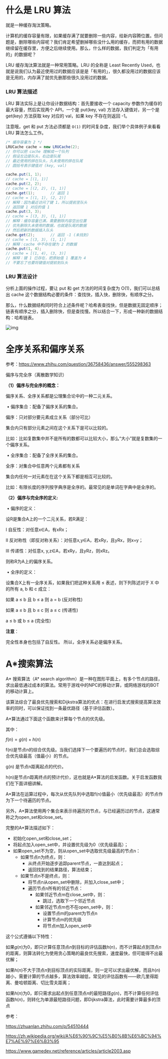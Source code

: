 # 什么是 LRU 算法

就是一种缓存淘汰策略。

计算机的缓存容量有限，如果缓存满了就要删除一些内容，给新内容腾位置。但问题是，删除哪些内容呢？我们肯定希望删掉哪些没什么用的缓存，而把有用的数据继续留在缓存里，方便之后继续使用。那么，什么样的数据，我们判定为「有用的」的数据呢？

LRU 缓存淘汰算法就是一种常用策略。LRU 的全称是 Least Recently Used，也就是说我们认为最近使用过的数据应该是是「有用的」，很久都没用过的数据应该是无用的，内存满了就优先删那些很久没用过的数据。

### **LRU 算法描述**

LRU 算法实际上是让你设计数据结构：首先要接收一个 capacity 参数作为缓存的最大容量，然后实现两个 API，一个是 put(key, val) 方法存入键值对，另一个是 get(key) 方法获取 key 对应的 val，如果 key 不存在则返回 -1。

注意哦，get 和 put 方法必须都是 `O(1)` 的时间复杂度，我们举个具体例子来看看 LRU 算法怎么工作。

```java
/* 缓存容量为 2 */
LRUCache cache = new LRUCache(2);
// 你可以把 cache 理解成一个队列
// 假设左边是队头，右边是队尾
// 最近使用的排在队头，久未使用的排在队尾
// 圆括号表示键值对 (key, val)

cache.put(1, 1);
// cache = [(1, 1)]
cache.put(2, 2);
// cache = [(2, 2), (1, 1)]
cache.get(1);       // 返回 1
// cache = [(1, 1), (2, 2)]
// 解释：因为最近访问了键 1，所以提前至队头
// 返回键 1 对应的值 1
cache.put(3, 3);
// cache = [(3, 3), (1, 1)]
// 解释：缓存容量已满，需要删除内容空出位置
// 优先删除久未使用的数据，也就是队尾的数据
// 然后把新的数据插入队头
cache.get(2);       // 返回 -1 (未找到)
// cache = [(3, 3), (1, 1)]
// 解释：cache 中不存在键为 2 的数据
cache.put(1, 4);    
// cache = [(1, 4), (3, 3)]
// 解释：键 1 已存在，把原始值 1 覆盖为 4
// 不要忘了也要将键值对提前到队头
```

### **LRU 算法设计**

分析上面的操作过程，要让 put 和 get 方法的时间复杂度为 O(1)，我们可以总结出 cache 这个数据结构必要的条件：查找快，插入快，删除快，有顺序之分。

那么，什么数据结构同时符合上述条件呢？哈希表查找快，但是数据无固定顺序；链表有顺序之分，插入删除快，但是查找慢。所以结合一下，形成一种新的数据结构：哈希链表。

![img](https://gblobscdn.gitbook.com/assets%2F-MUvWpzDydpd316eAy0j%2Fsync%2F30af4fb8bfe13c9ffb55818ccb70cc57b6c0a508.jpg?alt=media)

# 全序关系和偏序关系

参考：https://www.zhihu.com/question/36758436/answer/555298363

偏序与完全序（离散数学知识）

**（1）偏序与完全序的概念：**

偏序关系、全序关系都是公理集合论中的一种二元关系。 

​	• 偏序集合：配备了偏序关系的集合。 

偏序：只对部分要元素成立关系（部分可比）

集合内只有部分元素之间在这个关系下是可以比较的。 

比如：比如复数集中并不是所有的数都可以比较大小，那么“大小”就是复数集的一个偏序关系。

​	• 全序集合：配备了全序关系的集合。

全序：对集合中任意两个元素都有关系

集合内任何一对元素在在这个关系下都是相互可比较的。 

比如：有限长度的序列按字典序是全序的。最常见的是单词在字典中是全序的。

**（2）偏序与完全序的定义:**

​	• 偏序的定义：

设R是集合A上的一个二元关系，若R满足： 

Ⅰ 自反性：对任意x∈A，有xRx； 

Ⅱ 反对称性（即反对称关系）：对任意x,y∈A，若xRy，且yRx，则x=y； 

Ⅲ 传递性：对任意x, y,z∈A，若xRy，且yRz，则xRz。 

则称R为A上的偏序关系。

​	• 全序的定义：

设集合X上有一全序关系，如果我们把这种关系用 ≤ 表述，则下列陈述对于 X 中的所有 a, b 和 c 成立： 

如果 a ≤ b 且 b ≤ a 则 a = b (反对称性) 

如果 a ≤ b 且 b ≤ c 则 a ≤ c (传递性) 

a ≤ b 或 b ≤ a (完全性)

**注意**：

完全性本身也包括了自反性。 所以，全序关系必是偏序关系。

# A*搜索算法

A* 搜索算法（A* search algorithm）是一种在图形平面上，有多个节点的路径，求出最低通过成本的算法。常用于游戏中的NPC的移动计算，或网络游戏的BOT的移动计算上。

该算法综合了最良优先搜索和Dijkstra算法的优点：在进行启发式搜索提高算法效率的同时，可以保证找到一条最优路径（基于评估函数）。

A*算法通过下面这个函数来计算每个节点的优先级。


其中：

$f(n)=g(n)+h(n)$

f(n)是节点n的综合优先级。当我们选择下一个要遍历的节点时，我们总会选取综合优先级最高（值最小）的节点。

g(n) 是节点n距离起点的代价。

h(n)是节点n距离终点的预计代价，这也就是A*算法的启发函数。关于启发函数我们在下面详细讲解。

A*算法在运算过程中，每次从优先队列中选取f(n)值最小（优先级最高）的节点作为下一个待遍历的节点。

另外，A*算法使用两个集合来表示待遍历的节点，与已经遍历过的节点，这通常称之为open_set和close_set。

完整的A*算法描述如下：

* 初始化open_set和close_set；
* 将起点加入open_set中，并设置优先级为0（优先级最高）；
* 如果open_set不为空，则从open_set中选取优先级最高的节点n：
    * 如果节点n为终点，则：
        * 从终点开始逐步追踪parent节点，一直达到起点；
        * 返回找到的结果路径，算法结束；
    * 如果节点n不是终点，则：
        * 将节点n从open_set中删除，并加入close_set中；
        * 遍历节点n所有的邻近节点：
            * 如果邻近节点m在close_set中，则：
                * 跳过，选取下一个邻近节点
            * 如果邻近节点m也不在open_set中，则：
                * 设置节点m的parent为节点n
                * 计算节点m的优先级
                * 将节点m加入open_set中

这个公式遵循以下特性：

如果$g(n)$为0，即只计算任意顶点$n$到目标的评估函数$h(n)$，而不计算起点到顶点$n$的距离，则算法转化为使用贪心策略的最良优先搜索，速度最快，但可能得不出最优解；

如果$h(n)$不大于顶点$n$到目标顶点的实际距离，则一定可以求出最优解，而且$h(n)$越小，需要计算的节点越多，算法效率越低，常见的评估函数有——欧几里得距离、曼哈顿距离、切比雪夫距离；

如果$h(n)$为0，即只需求出起点到任意顶点$n$的最短路径$g(n)$，而不计算任何评估函数$h(n)$，则转化为单源最短路径问题，即Dijkstra算法，此时需要计算最多的顶点

参考：

https://zhuanlan.zhihu.com/p/54510444

https://zh.wikipedia.org/wiki/A%E6%90%9C%E5%B0%8B%E6%BC%94%E7%AE%97%E6%B3%95

https://www.gamedev.net/reference/articles/article2003.asp

